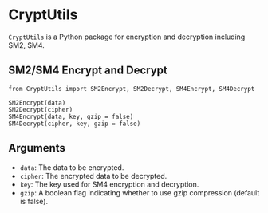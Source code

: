 # CryptUtils

`CryptUtils` is a Python package for encryption and decryption including SM2, SM4.

## SM2/SM4 Encrypt and Decrypt

```
from CryptUtils import SM2Encrypt, SM2Decrypt, SM4Encrypt, SM4Decrypt

SM2Encrypt(data)
SM2Decrypt(cipher)
SM4Encrypt(data, key, gzip = false)
SM4Decrypt(cipher, key, gzip = false)
```

## Arguments

- `data`: The data to be encrypted.
- `cipher`: The encrypted data to be decrypted.
- `key`: The key used for SM4 encryption and decryption.
- `gzip`: A boolean flag indicating whether to use gzip compression (default is false).
